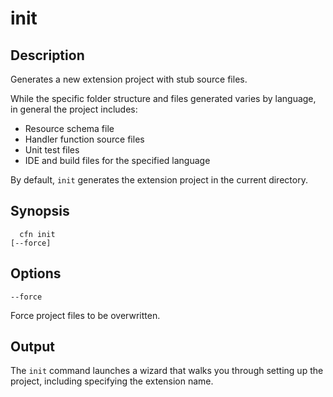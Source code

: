 # init<a name="resource-type-cli-init"></a>

## Description<a name="resource-type-cli-init-description"></a>

Generates a new extension project with stub source files\.

While the specific folder structure and files generated varies by language, in general the project includes:
+ Resource schema file
+ Handler function source files
+ Unit test files
+ IDE and build files for the specified language

By default, `init` generates the extension project in the current directory\.

## Synopsis<a name="resource-type-cli-init-synopsis"></a>

```
  cfn init
[--force]
```

## Options<a name="resource-type-cli-init-options"></a>

`--force`

Force project files to be overwritten\.

## Output<a name="resource-type-cli-init-output"></a>

The `init` command launches a wizard that walks you through setting up the project, including specifying the extension name\.
